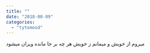 ```yaml
---
title: ""
date: "2018-08-09"
categories: 
  - "tytomood"
---
```


میروم از خویش و میمانم ز خویش هر چه بر جا مانده ویران میشود
